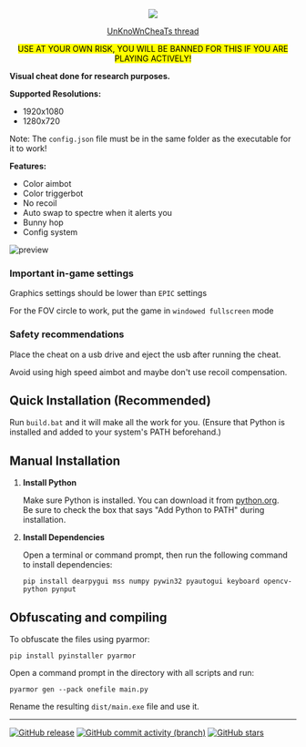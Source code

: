 <p align="center">
  <img src="https://github.com/user-attachments/assets/2b583175-9623-4ff9-82a5-1395824a3ef7" />
</p>

<p align="center">
  <a href="https://www.unknowncheats.me/forum/other-fps-games/660411-spectre-divide-colorbot.html">UnKnoWnCheaTs thread</a>
</p>

<p align="center">
  <mark>USE AT YOUR OWN RISK, YOU WILL BE BANNED FOR THIS IF YOU ARE PLAYING ACTIVELY!</mark>
</p>

**Visual cheat done for research purposes.**

**Supported Resolutions:**
- 1920x1080
- 1280x720

Note: The `config.json` file must be in the same folder as the executable for it to work!

**Features:**
- Color aimbot
- Color triggerbot
- No recoil
- Auto swap to spectre when it alerts you
- Bunny hop
- Config system

![preview](https://github.com/user-attachments/assets/71e3d2b7-4ed9-4ecc-bf56-9c6bfdd66390)

### Important in-game settings

Graphics settings should be lower than `EPIC` settings

For the FOV circle to work, put the game in `windowed fullscreen` mode

### Safety recommendations

Place the cheat on a usb drive and eject the usb after running the cheat.

Avoid using high speed aimbot and maybe don't use recoil compensation.

## Quick Installation (Recommended)

Run `build.bat` and it will make all the work for you. (Ensure that Python is installed and added to your system's PATH beforehand.)

## Manual Installation

1. **Install Python**
   
   Make sure Python is installed. You can download it from [python.org](https://www.python.org/downloads/).  
   Be sure to check the box that says "Add Python to PATH" during installation.
   
2. **Install Dependencies**
   
   Open a terminal or command prompt, then run the following command to install dependencies:

   ```
   pip install dearpygui mss numpy pywin32 pyautogui keyboard opencv-python pynput
   ```   
## Obfuscating and compiling

To obfuscate the files using pyarmor:
```
pip install pyinstaller pyarmor
```

Open a command prompt in the directory with all scripts and run:
```
pyarmor gen --pack onefile main.py
```

Rename the resulting `dist/main.exe` file and use it.

---

  [![GitHub release](https://img.shields.io/github/release/secretlay3r/Dividence-for-Spectre-Divide)](https://github.com/secretlay3r/Dividence-for-Spectre-Divide/releases)
  [![GitHub commit activity (branch)](https://img.shields.io/github/commit-activity/m/secretlay3r/Dividence-for-Spectre-Divide)](/../../commits/)
  [![GitHub stars](https://img.shields.io/github/stars/secretlay3r/Dividence-for-Spectre-Divide)](https://github.com/secretlay3r/Dividence-for-Spectre-Divide/stargazers)

